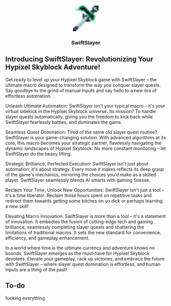 <br/>
<div align="center">
  <a href="https://github.com/Macro-HQ/SwiftSlayer">
    <img src="images/logo.png" alt="Logo" width="80" height="80">
  </a>

<h3 align="center">SwiftSlayer</h3>
  </p>
</div>

## Introducing SwiftSlayer: Revolutionizing Your Hypixel Skyblock Adventure!
Get ready to level up your Hypixel Skyblock game with SwiftSlayer – the ultimate macro designed to transform the way you conquer slayer quests. Say goodbye to the grind of manual inputs and say hello to a new era of effortless automation.

Unleash Ultimate Automation:
SwiftSlayer isn't your typical macro – it's your virtual sidekick in the Hypixel Skyblock universe. Its mission? To handle slayer quests automatically, giving you the freedom to kick back while SwiftSlayer fearlessly battles, and dominates the game.

Seamless Quest Domination:
Tired of the same old slayer quest routine? SwiftSlayer is your game-changing solution. With advanced algorithms at its core, this macro becomes your strategic partner, flawlessly navigating the dynamic landscapes of Hypixel Skyblock. No more constant monitoring – let SwiftSlayer do the heavy lifting.

Strategic Brilliance, Perfected Execution:
SwiftSlayer isn't just about automation; it's about strategy. Every move it makes reflects its deep grasp of the game's mechanics, mirroring the choices you'd make as a skilled player. SwiftSlayer seamlessly blends AI smarts with gaming finesse.

Reclaim Your Time, Unlock New Opportunities:
SwiftSlayer isn't just a tool – it's a time liberator. Reclaim those hours spent on repetitive tasks and redirect them towards getting some bitches on yo dick or perhaps learning a new skill!

Elevating Macro Innovation:
SwiftSlayer is more than a tool – it's a statement of innovation. It embodies the fusion of cutting-edge tech and gaming brilliance, seamlessly completing slayer quests and shattering the limitations of traditional macros. It sets the new standard for convenience, efficiency, and gameplay enhancement.

In a world where time is the ultimate currency and adventure knows no bounds, SwiftSlayer emerges as the must-have for Hypixel Skyblock devotees. Elevate your gameplay, rack up victories, and embrace the future with SwiftSlayer – where slayer quest domination is effortless, and human inputs are a thing of the past!


## To-do
fucking everything
